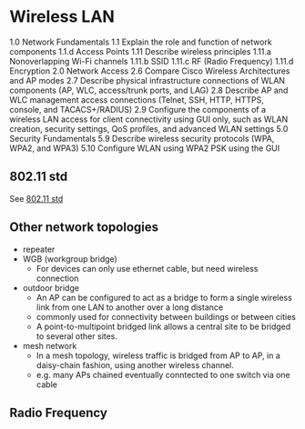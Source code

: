# Wireless LAN

1.0 Network Fundamentals
    1.1 Explain the role and function of network components
        1.1.d Access Points
    1.11 Describe wireless principles
        1.11.a Nonoverlapping Wi-Fi channels
        1.11.b SSID
        1.11.c RF (Radio Frequency)
        1.11.d Encryption
2.0 Network Access
    2.6 Compare Cisco Wireless Architectures and AP modes
    2.7 Describe physical infrastructure connections of WLAN components (AP, WLC, access/trunk ports, and LAG)
    2.8 Describe AP and WLC management access connections (Telnet, SSH, HTTP, HTTPS, console, and TACACS+/RADIUS)
    2.9 Configure the components of a wireless LAN access for client connectivity using GUI only, such as WLAN creation, security settings, QoS profiles, and advanced WLAN settings
5.0 Security Fundamentals
    5.9 Describe wireless security protocols (WPA, WPA2, and WPA3)
    5.10 Configure WLAN using WPA2 PSK using the GUI

## 802.11 std
See [802.11 std](./802.11-std.md)

## Other network topologies
- repeater
- WGB (workgroup bridge)
    - For devices can only use ethernet cable, but need wireless connection
- outdoor bridge
    - An AP can be configured to act as a bridge to form a single wireless link from one LAN to another over a long distance
    - commonly used for connectivity between buildings or between cities
    - A point-to-multipoint bridged link allows a central site to be bridged to several other sites.
- mesh network
    - In a mesh topology, wireless traffic is bridged from AP to AP, in a daisy-chain fashion, using another wireless channel.
    - e.g. many APs chained eventually conntected to one switch via one cable

## Radio Frequency
